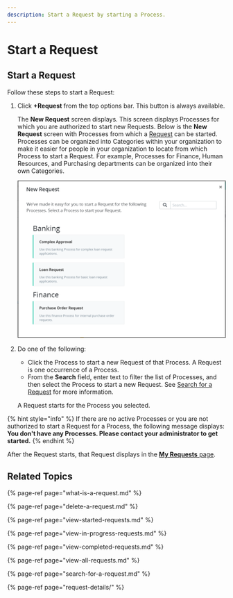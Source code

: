```yaml
---
description: Start a Request by starting a Process.
---
```


# Start a Request

## Start a Request

Follow these steps to start a Request:

1. Click **+Request** from the top options bar. This button is always available.

   The **New Request** screen displays. This screen displays Processes for which you are authorized to start new Requests. Below is the **New Request** screen with Processes from which a [Request](what-is-a-request.md) can be started. Processes can be organized into Categories within your organization to make it easier for people in your organization to locate from which Process to start a Request. For example, Processes for Finance, Human Resources, and Purchasing departments can be organized into their own Categories.  

   ![](../../.gitbook/assets/new-request-screen-requests.png)

2. Do one of the following:

   * Click the Process to start a new Request of that Process. A Request is one occurrence of a Process.
   * From the **Search** field, enter text to filter the list of Processes, and then select the Process to start a new Request. See [Search for a Request](search-for-a-request.md) for more information.

   A Request starts for the Process you selected.

{% hint style="info" %}
If there are no active Processes or you are not authorized to start a Request for a Process, the following message displays: **You don't have any Processes. Please contact your administrator to get started.**
{% endhint %}

After the Request starts, that Request displays in the [**My Requests** page](view-started-requests.md#view-requests-you-started).

## Related Topics

{% page-ref page="what-is-a-request.md" %}

{% page-ref page="delete-a-request.md" %}

{% page-ref page="view-started-requests.md" %}

{% page-ref page="view-in-progress-requests.md" %}

{% page-ref page="view-completed-requests.md" %}

{% page-ref page="view-all-requests.md" %}

{% page-ref page="search-for-a-request.md" %}

{% page-ref page="request-details/" %}

